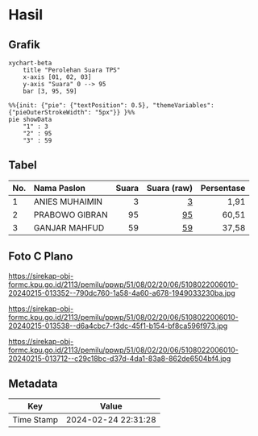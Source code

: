 # Hasil

## Grafik

```mermaid
xychart-beta
    title "Perolehan Suara TPS"
    x-axis [01, 02, 03]
    y-axis "Suara" 0 --> 95
    bar [3, 95, 59]
```

```mermaid
%%{init: {"pie": {"textPosition": 0.5}, "themeVariables": {"pieOuterStrokeWidth": "5px"}} }%%
pie showData
    "1" : 3
    "2" : 95
    "3" : 59
```

## Tabel

| No. | Nama Paslon    | Suara | Suara (raw) | Persentase |
|:--- |:-------------- | -----:| -----------:| ----------:|
| 1   | ANIES MUHAIMIN | 3     | [3][p-1]    | 1,91       |
| 2   | PRABOWO GIBRAN | 95    | [95][p-2]   | 60,51      |
| 3   | GANJAR MAHFUD  | 59    | [59][p-3]   | 37,58      |


[p-1]: https://github.com/gigit-pemilu/pemilu-2024-51-bali/blob/main/pilpres/hitung-suara/sub/51-bali/sub/08-buleleng/sub/02-seririt/sub/2006-gunungsari/sub/010-tps/sub/paslon-1.txt
[p-2]: https://github.com/gigit-pemilu/pemilu-2024-51-bali/blob/main/pilpres/hitung-suara/sub/51-bali/sub/08-buleleng/sub/02-seririt/sub/2006-gunungsari/sub/010-tps/sub/paslon-2.txt
[p-3]: https://github.com/gigit-pemilu/pemilu-2024-51-bali/blob/main/pilpres/hitung-suara/sub/51-bali/sub/08-buleleng/sub/02-seririt/sub/2006-gunungsari/sub/010-tps/sub/paslon-3.txt

## Foto C Plano

https://sirekap-obj-formc.kpu.go.id/2113/pemilu/ppwp/51/08/02/20/06/5108022006010-20240215-013352--790dc760-1a58-4a60-a678-1949033230ba.jpg

https://sirekap-obj-formc.kpu.go.id/2113/pemilu/ppwp/51/08/02/20/06/5108022006010-20240215-013538--d6a4cbc7-f3dc-45f1-b154-bf8ca596f973.jpg

https://sirekap-obj-formc.kpu.go.id/2113/pemilu/ppwp/51/08/02/20/06/5108022006010-20240215-013712--c29c18bc-d37d-4da1-83a8-862de6504bf4.jpg


## Metadata

| Key        | Value               |
| ---------- | ------------------- |
| Time Stamp | 2024-02-24 22:31:28 |



